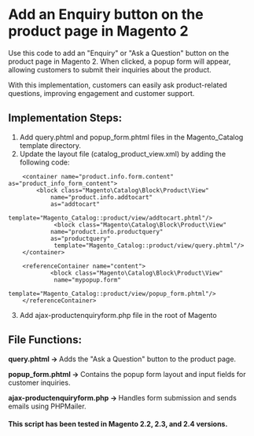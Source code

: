 # Add an Enquiry button on the product page in Magento 2

Use this code to add an "Enquiry" or "Ask a Question" button on the product page in Magento 2. When clicked, a popup form will appear, allowing customers to submit their inquiries about the product.

With this implementation, customers can easily ask product-related questions, improving engagement and customer support.

## Implementation Steps:

1. Add query.phtml and popup_form.phtml files in the Magento_Catalog template directory.<br />
2. Update the layout file (catalog_product_view.xml) by adding the following code: <br>
```
	<container name="product.info.form.content" as="product_info_form_content">
	 	<block class="Magento\Catalog\Block\Product\View" 
           	name="product.info.addtocart" 
           	as="addtocart" 
          	 template="Magento_Catalog::product/view/addtocart.phtml"/>
    		 <block class="Magento\Catalog\Block\Product\View" 
           	name="product.info.productquery" 
           	as="productquery" 
          	 template="Magento_Catalog::product/view/query.phtml"/>
	</container>

	<referenceContainer name="content">
    		<block class="Magento\Catalog\Block\Product\View" 
          	 name="mypopup.form"
          	 template="Magento_Catalog::product/view/popup_form.phtml"/>
	</referenceContainer>
```
3. Add ajax-productenquiryform.php file in the root of Magento

## File Functions:

<strong>query.phtml → </strong> Adds the "Ask a Question" button to the product page.<br>

<strong>popup_form.phtml → </strong>  Contains the popup form layout and input fields for customer inquiries. <br>


<strong>ajax-productenquiryform.php → </strong> Handles form submission and sends emails using PHPMailer.


#### This script has been tested in Magento 2.2, 2.3, and 2.4 versions.